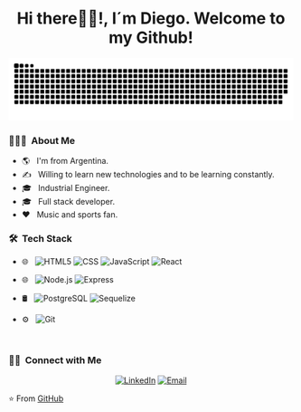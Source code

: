 <h1 align="center">Hi there🙋‍♂️!, I´m Diego. Welcome to my Github!</h1>

<div align="center">
  <img  src="https://github.com/1999AZZAR/1999AZZAR/blob/readme/resources/img/grid-snake.svg"
       alt="snake" /></a>
</div>


<h3> 👨🏻‍💻 &nbsp;About Me </h3>

- 🌎 &nbsp; I'm from Argentina.
- ✍️ &nbsp; Willing to learn new technologies and to be learning constantly.
- 🎓 &nbsp; Industrial Engineer.
- 🎓 &nbsp; Full stack developer.
- :heart: &nbsp; Music and sports fan.

<h3> 🛠 &nbsp;Tech Stack</h3>

- 🌐 &nbsp; 
  ![HTML5](https://img.shields.io/badge/-HTML5-333333?style=flat&logo=HTML5)
  ![CSS](https://img.shields.io/badge/-CSS-333333?style=flat&logo=CSS3&logoColor=1572B6)
  ![JavaScript](https://img.shields.io/badge/-JavaScript-333333?style=flat&logo=javascript)
  ![React](https://img.shields.io/badge/-React-333333?style=flat&logo=react)
  
 - 🌐 &nbsp;
  ![Node.js](https://img.shields.io/badge/-Node.js-333333?style=flat&logo=node.js)
  ![Express](https://img.shields.io/badge/-Express-333333?style=flat&logo=Express)
  
- 🛢 &nbsp;
  ![PostgreSQL](https://img.shields.io/badge/-PostgreSQL-333333?style=flat&logo=PostgreSQL)
  ![Sequelize](https://img.shields.io/badge/-Sequelize-333333?style=flat&logo=Sequelize)
- ⚙️ &nbsp;
  ![Git](https://img.shields.io/badge/-Git-333333?style=flat&logo=git)

<br/>


<h3> 🤝🏻 &nbsp;Connect with Me </h3>

<p align="center">
<a href="https://www.linkedin.com/in/diego-alejandro-bravo-/"><img alt="LinkedIn" src="https://img.shields.io/badge/LinkedIn-Diego%20Bravo%20-blue?style=flat-square&logo=linkedin"></a>
<a href="mailto:diegoalebravo89@gmail.com"><img alt="Email" src="https://img.shields.io/badge/Email-diegoalebravo89@gmail.com-blue?style=flat-square&logo=gmail"></a>
</p>

⭐️ From [GitHub](https://github.com/Diebravo)
